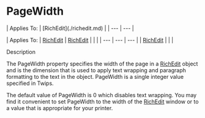 




<h1 class="heading"><span class="name">PageWidth</span></h1>
| Applies To: | [RichEdit](./richedit.md) |
| --- | ---  |

| Applies To: | [RichEdit](./richedit.md) | [RichEdit](./richedit.md) |  |  |
| --- | --- | ---  |
| [RichEdit](./richedit.md) |  |  |


Description


The PageWidth property specifies the width of the page in a [RichEdit](./richedit.md) object and is the dimension that is used to apply text wrapping and paragraph formatting to the text in the object. PageWidth is a single integer value specified in Twips.


The default value of PageWidth is 0 which disables text wrapping. You may find it convenient to set PageWidth to the width of the [RichEdit](./richedit.md) window or to a value that is appropriate for your printer.



